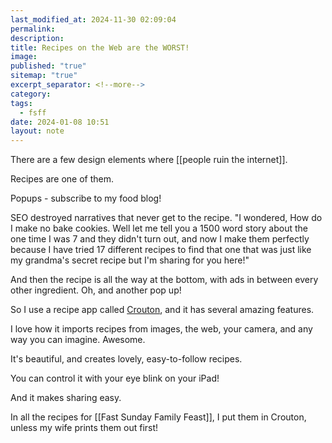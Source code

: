 ```yaml
---
last_modified_at: 2024-11-30 02:09:04
permalink: 
description: 
title: Recipes on the Web are the WORST!
image: 
published: "true"
sitemap: "true"
excerpt_separator: <!--more-->
category: 
tags:
  - fsff
date: 2024-01-08 10:51
layout: note
---
```

There are a few design elements where [[people ruin the internet]]. 

Recipes are one of them. 

Popups - subscribe to my food blog! 

SEO destroyed narratives that never get to the recipe. "I wondered, How do I make no bake cookies. Well let me tell you a 1500 word story about the one time I was 7 and they didn't turn out, and now I make them perfectly because I have tried 17 different recipes to find that one that was just like my grandma's secret recipe but I'm sharing for you here!"

And then the recipe is all the way at the bottom, with ads in between every other ingredient. Oh, and another pop up! 

So I use a recipe app called [Crouton](https://crouton.app), and it has several amazing features. 

I love how it imports recipes from images, the web, your camera, and any way you can imagine. Awesome. 

It's beautiful, and creates lovely, easy-to-follow recipes. 

You can control it with your eye blink on your iPad! 

And it makes sharing easy. 

In all the recipes for [[Fast Sunday Family Feast]], I put them in Crouton, unless my wife prints them out first! 
